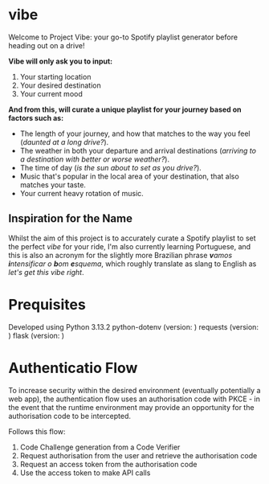 # vibe

Welcome to Project Vibe: your go-to Spotify playlist generator before heading out on a drive!

**Vibe will only ask you to input:**

1. Your starting location
2. Your desired destination
3. Your current mood

**And from this, will curate a unique playlist for your journey based on factors such as:**

* The length of your journey, and how that matches to the way you feel (_daunted at a long drive?_).
* The weather in both your departure and arrival destinations (_arriving to a destination with better or worse weather?_).
* The time of day (_is the sun about to set as you drive?_).
* Music that's popular in the local area of your destination, that also matches your taste.
* Your current heavy rotation of music.

## Inspiration for the Name

Whilst the aim of this project is to accurately curate a Spotify playlist to set the perfect _vibe_ for your ride, I'm also currently learning Portuguese, and this is also an acronym for the slightly more Brazilian phrase **_v_**_amos_ **_i_**_ntensificar o_ **_b_**_om_ **_e_**_squema_, which roughly translate as slang to English as _let's get this vibe right_.

# Prequisites

Developed using Python 3.13.2
python-dotenv (version: )
requests (version: )
flask (version: )

# Authenticatio Flow

To increase security within the desired environment (eventually potentially a web app), the authentication flow uses an authorisation code with PKCE - in the event that the runtime environment may provide an opportunity for the authorisation code to be intercepted.

Follows this flow:

1. Code Challenge generation from a Code Verifier
2. Request authorisation from the user and retrieve the authorisation code
3. Request an access token from the authorisation code
4. Use the access token to make API calls
